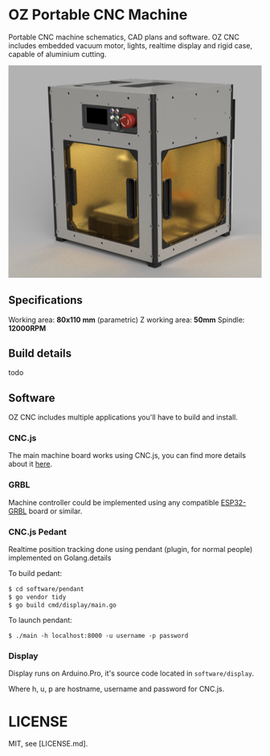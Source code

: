 # OZ Portable CNC Machine
Portable CNC machine schematics, CAD plans and software. OZ CNC includes embedded vacuum motor, lights, realtime display and rigid case, capable of aluminium cutting.

![OZ CNC](assets/render-1.png)

## Specifications
Working area: **80x110 mm** (parametric)
Z working area: **50mm**
Spindle: **12000RPM**

## Build details
todo

## Software
OZ CNC includes multiple applications you'll have to build and install.

### CNC.js
The main machine board works using CNC.js, you can find more details about it [here](https://cnc.js.org/).

### GRBL
Machine controller could be implemented using any compatible [ESP32-GRBL](https://github.com/bdring/Grbl_Esp32) board or similar.

### CNC.js Pedant
Realtime position tracking done using pendant (plugin, for normal people) implemented on Golang.details

To build pedant:

```
$ cd software/pendant
$ go vendor tidy
$ go build cmd/display/main.go
```

To launch pendant:
```
$ ./main -h localhost:8000 -u username -p password
```

### Display
Display runs on Arduino.Pro, it's source code located in `software/display`.

Where h, u, p are hostname, username and password for CNC.js.

# LICENSE
MIT, see [LICENSE.md].